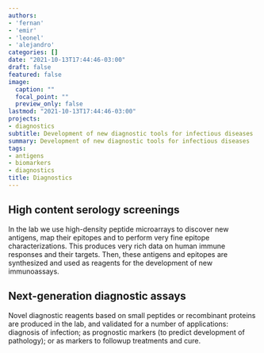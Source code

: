 ```yaml
---
authors:
- 'fernan'
- 'emir'
- 'leonel'
- 'alejandro'
categories: []
date: "2021-10-13T17:44:46-03:00"
draft: false
featured: false
image:
  caption: ""
  focal_point: ""
  preview_only: false
lastmod: "2021-10-13T17:44:46-03:00"
projects:
- diagnostics
subtitle: Development of new diagnostic tools for infectious diseases
summary: Development of new diagnostic tools for infectious diseases
tags:
- antigens
- biomarkers
- diagnostics
title: Diagnostics
---
```


## High content serology screenings

In the lab we use high-density peptide microarrays to discover new antigens, map their epitopes and to perform very fine epitope characterizations. This produces very rich data on human immune responses and their targets. Then, these antigens and epitopes are synthesized and used as reagents for the development of new immunoassays. 

## Next-generation diagnostic assays

Novel diagnostic reagents based on small peptides or recombinant proteins are produced in the lab, and validated for a number of applications: diagnosis of infection; as prognostic markers (to predict development of pathology); or as markers to followup treatments and cure. 
